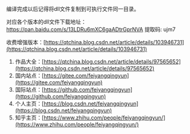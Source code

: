 ﻿编译完成以后记得将dll文件复制到可执行文件同一目录。

对应各个版本的dll文件下载地址：https://pan.baidu.com/s/13LDRu6mXC6gaADtrGprNVA 提取码: ujm7

收费增强版本：[https://qtchina.blog.csdn.net/article/details/103946731](https://qtchina.blog.csdn.net/article/details/103946731)

1. 作品大全：[https://qtchina.blog.csdn.net/article/details/97565652](https://qtchina.blog.csdn.net/article/details/97565652)
2. 国内站点：[https://gitee.com/feiyangqingyun](https://gitee.com/feiyangqingyun)
3. 国际站点：[https://github.com/feiyangqingyun](https://github.com/feiyangqingyun)
4. 个人主页：[https://blog.csdn.net/feiyangqingyun](https://blog.csdn.net/feiyangqingyun)
5. 知乎主页：[https://www.zhihu.com/people/feiyangqingyun/](https://www.zhihu.com/people/feiyangqingyun/)